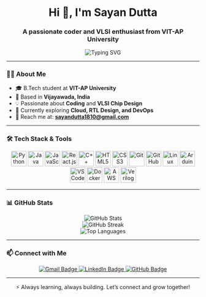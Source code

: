 <!-- GitHub Profile README for Sayan Dutta -->

<h1 align="center">Hi 👋, I'm Sayan Dutta</h1>
<h3 align="center">A passionate coder and VLSI enthusiast from VIT-AP University</h3>

<p align="center">
  <img src="https://readme-typing-svg.demolab.com?font=Fira+Code&size=22&pause=1000&center=true&vCenter=true&width=500&lines=Hello+World!+I'm+Sayan+Dutta;Coder+%7C+VLSI+Chip+Design+Enthusiast;Welcome+to+my+GitHub+Profile!" alt="Typing SVG" />
</p>

---

### 🙋‍♂️ About Me

- 🎓 B.Tech student at **VIT-AP University**
- 📍 Based in **Vijayawada, India**
- 💡 Passionate about **Coding** and **VLSI Chip Design**
- 🌱 Currently exploring **Cloud, RTL Design, and DevOps**
- 📧 Reach me at: **sayandutta1810@gmail.com**

---

### 🛠️ Tech Stack & Tools

<p align="center">
  <img src="https://cdn.jsdelivr.net/gh/devicons/devicon/icons/python/python-original.svg" height="40" alt="Python" />
  <img src="https://cdn.jsdelivr.net/gh/devicons/devicon/icons/java/java-original.svg" height="40" alt="Java" />
  <img src="https://cdn.jsdelivr.net/gh/devicons/devicon/icons/javascript/javascript-original.svg" height="40" alt="JavaScript" />
  <img src="https://cdn.jsdelivr.net/gh/devicons/devicon/icons/react/react-original.svg" height="40" alt="React.js" />
  <img src="https://cdn.jsdelivr.net/gh/devicons/devicon/icons/cplusplus/cplusplus-original.svg" height="40" alt="C++" />
  <img src="https://cdn.jsdelivr.net/gh/devicons/devicon/icons/html5/html5-original.svg" height="40" alt="HTML5" />
  <img src="https://cdn.jsdelivr.net/gh/devicons/devicon/icons/css3/css3-original.svg" height="40" alt="CSS3" />
  <img src="https://cdn.jsdelivr.net/gh/devicons/devicon/icons/git/git-original.svg" height="40" alt="Git" />
  <img src="https://cdn.jsdelivr.net/gh/devicons/devicon/icons/github/github-original.svg" height="40" alt="GitHub" />
  <img src="https://cdn.jsdelivr.net/gh/devicons/devicon/icons/linux/linux-original.svg" height="40" alt="Linux" />
  <img src="https://cdn.jsdelivr.net/gh/devicons/devicon/icons/arduino/arduino-original.svg" height="40" alt="Arduino" />
  <img src="https://cdn.jsdelivr.net/gh/devicons/devicon/icons/vscode/vscode-original.svg" height="40" alt="VS Code" />
  <img src="https://cdn.jsdelivr.net/gh/devicons/devicon/icons/docker/docker-original.svg" height="40" alt="Docker" />
  <img src="https://cdn.jsdelivr.net/gh/devicons/devicon/icons/amazonwebservices/amazonwebservices-original-wordmark.svg" height="40" alt="AWS" />
  <img src="https://cdn.jsdelivr.net/gh/devicons/devicon/icons/verilog/verilog-original.svg" height="40" alt="Verilog" />
</p>

---

### 📊 GitHub Stats

<p align="center">
  <img src="https://github-readme-stats.vercel.app/api?username=sayandutta2001&show_icons=true&theme=radical" alt="GitHub Stats" />
  <br/>
  <img src="https://github-readme-streak-stats.herokuapp.com/?user=sayandutta2001&theme=radical" alt="GitHub Streak" />
  <br/>
  <img src="https://github-readme-stats.vercel.app/api/top-langs/?username=sayandutta2001&layout=compact&theme=radical" alt="Top Languages" />
</p>

---

### 📫 Connect with Me

<p align="center">
  <a href="mailto:sayandutta1810@gmail.com" target="_blank">
    <img src="https://img.shields.io/badge/Gmail-D14836?style=for-the-badge&logo=gmail&logoColor=white" alt="Gmail Badge"/>
  </a>
  <a href="https://www.linkedin.com/in/sayan-dutta-6811b3319/" target="_blank">
    <img src="https://img.shields.io/badge/LinkedIn-0A66C2?style=for-the-badge&logo=linkedin&logoColor=white" alt="LinkedIn Badge"/>
  </a>
  <a href="https://github.com/sayandutta2001" target="_blank">
    <img src="https://img.shields.io/badge/GitHub-100000?style=for-the-badge&logo=github&logoColor=white" alt="GitHub Badge"/>
  </a>
</p>

---

<p align="center">⚡ Always learning, always building. Let’s connect and grow together!</p>


